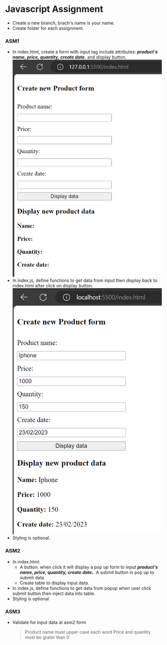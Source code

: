 # Javascript Assignment

- Create a new branch, brach's name is your name.
- Create folder for each assignment.

### ASM1

- In index.html, create a form with input tag include attributes: **_product's name, price, quantity, create date._** and display button.
![](/images/asm1-before.png "Structure with html")
- In index.js, define functions to get data from input then display back to index.html after click on display button.
![](/images/asm1-after.png "After define functions")
- Styling is optional.

### ASM2

- In index.html:
  - A button, when click it will display a pop up form to input **_product's name, price, quantity, create date._**. A submit button in pop up to submit data
  - Create table to display input data.
- In index.js, define functions to get data from popup when user click submit button then inject data into table.
- Styling is optional

### ASM3

- Validate for input data at asm2 form
  > Product name must upper case each word
  > Price and quantity must be grater than 0
